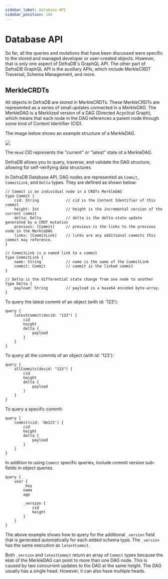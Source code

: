 ```yaml
---
sidebar_label: Database API
sidebar_position: 160
---
```


# Database API

So far, all the queries and mutations that have been discussed were specific to the stored and managed developer or user-created objects. However, that is only one aspect of DefraDB's GraphQL API. The other part of DefraDB GraphQL API is the auxiliary APIs, which include MerkleCRDT Traversal, Schema Management, and more.

## MerkleCRDTs

All objects in DefraDB are stored in MerkleCRDTs. These MerkleCRDTs are represented as a series of small updates connected in a MerkleDAG. The MerkleDAG is a Merklized version of a DAG (Directed Acyclical Graph), which means that each node in the DAG references a parent node through some kind of Content Identifier (CID).

The image below shows an example structure of a MerkleDAG.

![](https://mvpworkshop.co/wp-content/uploads/2021/01/ipfs-inarticle7.jpeg)

The `Head` CID represents the "current" or "latest" state of a MerkleDAG.

DefraDB allows you to query, traverse, and validate the DAG structure, allowing for self-verifying data structures. 

In DefraDB Database API, DAG nodes are represented as `Commit`, `CommitLink`, and `Delta` types. They are defined as shown below:

```gql
// Commit is an individual node in a CRDTs MerkleDAG
type Commit {
    cid: String            // cid is the Content Identifier of this commit
    height: Int            // height is the incremental version of the current commit
    delta: Delta           // delta is the delta-state update generated by a CRDT mutation 
    previous: [Commit]     // previous is the links to the previous node in the MerkleDAG
    links: [CommitLink]    // links are any additional commits this commit may reference.
}

// CommitLink is a named link to a commit
type CommitLink {
    name: String           // name is the name of the CommitLink
    commit: Commit         // commit is the linked commit
}

// Delta is the differential state change from one node to another
type Delta {
    payload: String        // payload is a base64 encoded byte-array.
}
```

To query the latest commit of an object (with id: '123'):
```gql
query {
    latestCommit(docid: "123") {
        cid
        height
        delta {
            payload
        }
    }
}
```

To query all the commits of an object (with id: '123'):
```gql
query {
    allCommits(docid: "123") {
        cid
        height
        delta {
            payload
        }
    }
}
```

To query a specific commit:
```gql 
query {
    commit(cid: 'Qm123') {
        cid
        height
        delta {
            payload
        }
    }
}
```

In addition to using `Commit` specific queries, include commit version sub-fields in object queries.

```gql 
query {
    user {
        _key
        name
        age
        
        _version {
            cid
            height
        }
    }
}
```

The above example shows how to query for the additional `_version` field that is generated automatically for each added schema type. The `_version` has the same execution as `latestCommit`.

Both `_version` and `latestCommit` return an array of `Commit` types because the `HEAD` of the MerkleDAG can point to more than one DAG node. This is caused by two concurrent updates to the DAG at the same height. The DAG usually has a single head. However, it can also have multiple heads.
